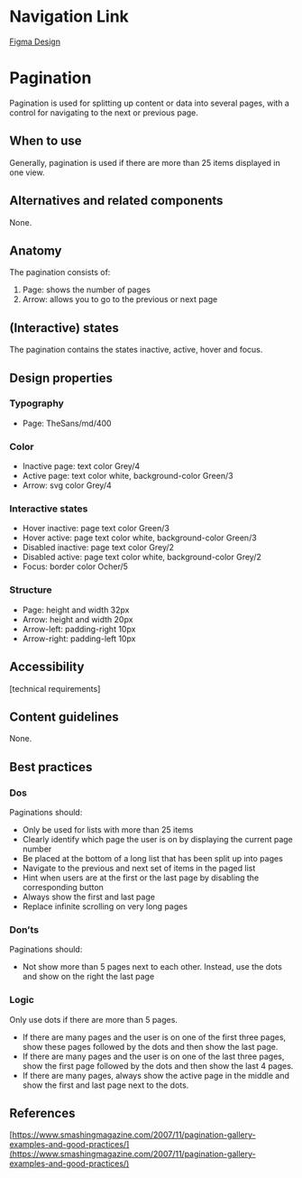 # Navigation Link

[Figma Design](https://www.figma.com/file/JpoY3waVoQGlLQzQXTL9nn/Design-System-Gemeente-Den-Haag?node-id=1673%3A231)

# Pagination

Pagination is used for splitting up content or data into several pages, with a control for navigating to the next or previous page.

## When to use

Generally, pagination is used if there are more than 25 items displayed in one view.

## Alternatives and related components

None.

## Anatomy

The pagination consists of:

1. Page: shows the number of pages
2. Arrow: allows you to go to the previous or next page

## (Interactive) states

The pagination contains the states inactive, active, hover and focus.

## Design properties

### Typography

- Page: TheSans/md/400

### Color

- Inactive page: text color Grey/4
- Active page: text color white, background-color Green/3
- Arrow: svg color Grey/4

### Interactive states

- Hover inactive: page text color Green/3
- Hover active: page text color white, background-color Green/3
- Disabled inactive: page text color Grey/2
- Disabled active: page text color white, background-color Grey/2
- Focus: border color Ocher/5

### Structure

- Page: height and width 32px
- Arrow: height and width 20px
- Arrow-left: padding-right 10px
- Arrow-right: padding-left 10px

## Accessibility

[technical requirements]

## Content guidelines

None.

## Best practices

### Dos

Paginations should:

- Only be used for lists with more than 25 items
- Clearly identify which page the user is on by displaying the current page number
- Be placed at the bottom of a long list that has been split up into pages
- Navigate to the previous and next set of items in the paged list
- Hint when users are at the first or the last page by disabling the corresponding button
- Always show the first and last page
- Replace infinite scrolling on very long pages

### Don’ts

Paginations should:

- Not show more than 5 pages next to each other. Instead, use the dots and show on the right the last page

### Logic

Only use dots if there are more than 5 pages.

- If there are many pages and the user is on one of the first three pages, show these pages followed by the dots and then show the last page.
- If there are many pages and the user is on one of the last three pages, show the first page followed by the dots and then show the last 4 pages.
- If there are many pages, always show the active page in the middle and show the first and last page next to the dots.

## References

[https://www.smashingmagazine.com/2007/11/pagination-gallery-examples-and-good-practices/](https://www.smashingmagazine.com/2007/11/pagination-gallery-examples-and-good-practices/)
